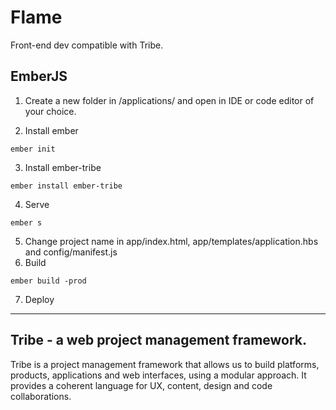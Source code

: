 # Flame

Front-end dev compatible with Tribe.

## EmberJS

1. Create a new folder in /applications/ and open in IDE or code editor of your choice.

2. Install ember
```
ember init
```
3. Install ember-tribe
```
ember install ember-tribe
```
4. Serve
```
ember s
```
5. Change project name in app/index.html, app/templates/application.hbs and config/manifest.js
6. Build
```
ember build -prod
```
7. Deploy


------------------------------------------------------------------------------

## Tribe - a web project management framework.

Tribe is a project management framework that allows us to build platforms, products, applications and web interfaces, using a modular approach. It provides a coherent language for UX, content, design and code collaborations.